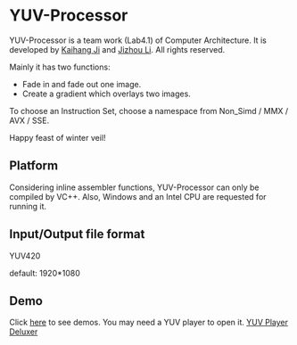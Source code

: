 # YUV-Processor #

YUV-Processor is a team work (Lab4.1) of Computer Architecture. It is developed by [Kaihang Ji](https://github.com/mimicji) and [Jizhou Li](https://github.com/HeraclitusTheFirelord). All rights reserved.

Mainly it has two functions:

- Fade in and fade out one image.
- Create a gradient which overlays two images.

To choose an Instruction Set, choose a namespace from Non_Simd / MMX / AVX / SSE.

Happy feast of winter veil!

## Platform ##

Considering inline assembler functions, YUV-Processor can only be compiled by VC++. Also, Windows and an Intel CPU are requested for running it.

## Input/Output file format ##

YUV420

default: 1920*1080

## Demo ##

Click [here](http://pan.baidu.com/s/1slMtMP3) to see demos. You may need a YUV player to open it. [YUV Player Deluxer](http://www.yuvplayer.com/)